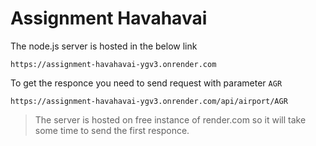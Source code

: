# Assignment Havahavai

The node.js server is hosted in the below link

```
https://assignment-havahavai-ygv3.onrender.com
```

To get the responce you need to send request with parameter `AGR`

```
https://assignment-havahavai-ygv3.onrender.com/api/airport/AGR
```

> The server is hosted on free instance of render.com so it will take some time to send the first responce.
